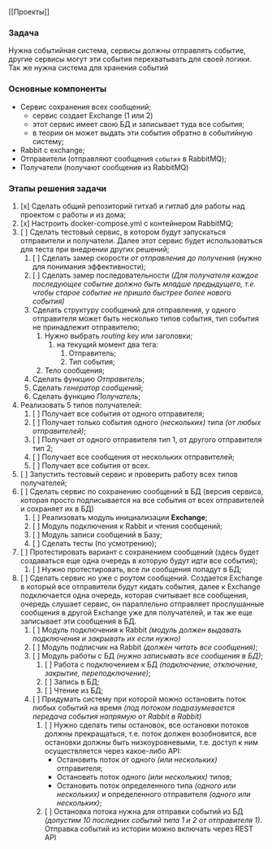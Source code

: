 [[Проекты]]

### Задача
Нужна событийная система, сервисы должны отправлять событие, другие сервисы могут эти события перехватывать для своей логики. Так же нужна система для хранения событий

### Основные компоненты
- Сервис сохранения всех сообщений;
	- сервис создает Exchange (1 или 2)
	- этот сервис имеет свою БД и записывает туда все события;
	- в теории он может выдать эти события обратно в событийную систему;
- Rabbit c exchange;
- Отправители (отправляют сообщения `события` в RabbitMQ);
- Получатели (получают сообщения из RabbitMQ)

### Этапы решения задачи
1. [x] Сделать общий репозиторий гитхаб и гитлаб для работы над проектом с работы и из дома;
2. [x] Настроить docker-compose.yml с контейнером RabbitMQ;
3. [ ] Сделать тестовый сервис, в котором будут запускаться отправители и получатели. Далее этот сервис будет использоваться для теста при внедрении других решений;
	1. [ ] Сделать замер скорости _от отправления до получения_ (нужно для понимания эффективности);
	2. [ ] Сделать замер последовательности _(Для получателя каждое последующее событие должно быть младше предыдущего, т.е. чтобы старое событие не пришло быстрее более нового события)_
	3. Сделать структуру сообщений для отправления, у одного отправителя может быть несколько типов события, тип события не принадлежит отправителю;
		1. Нужно выбрать _routing key_ или заголовки;
			1. на текущий момент два тега:
				1. Отправитель;
				2. Тип события;
		2. Тело сообщения;
	4. Сделать функцию _Отправитель_;
	5. Сделать _генератор сообщений_;
	6. Сделать функцию _Получатель_;
4. Реализовать 5 типов получателей:
	1. [ ] Получает все события от одного отправителя;
	2. [ ] Получает только события одного _(нескольких)_ типа _(от любых отправителей)_;
	3. [ ] Получает от одного отправителя тип 1, от другого отправителя тип 2;
	4. [ ] Получает все сообщения от нескольких отправителей;
	5. [ ] Получает все события от всех.
5. [ ] Запустить тестовый сервис и проверить работу всех типов получателей;
6. [ ] Сделать сервис по сохранению сообщений в БД (версия сервиса, которая просто подписывается на все события от всех отправителей и сохраняет их в БД)
	1. [ ] Реализовать модуль инициализации __Exchange__;
	2. [ ] Модуль подключения к Rabbit и чтения сообщений;
	3. [ ] Модуль записи сообщений в Базу;
	4. [ ] Сделать тесты (по усмотрению);
7. [ ] Протестировать вариант с сохранением сообщений (здесь будет создаваться еще одна очередь в которую будут идти все события);
	1. [ ] Нужно протестировать, все ли сообщения попадут в БД;
8. [ ] Сделать сервис но уже с роутом сообщений. Создается Exchange в который все отправители будут кидать события, далее к Exchange подключается одна очередь, которая считывает все сообщения, очередь слушает сервис, он параллельно отправляет прослушанные сообщения в другой Exchange уже для получателей, и так же еще записывает эти сообщения в БД.
	1. [ ] Модуль подключения к Rabbit _(модуль должен выдавать подключения и закрывать их если нужно)_
	2. [ ] Модуль подписчик на Rabbit _(должен читать все сообщения)_;
	3. [ ] Модуль работы с БД _(нужно записывать все сообщения в БД)_;
		1. [ ] Работа с подключением к БД _(подключение, отключение, закрытие, переподключение)_;
		2. [ ] Запись в БД;
		3. [ ] Чтение из БД;
	4. [ ] Придумать систему при которой можно остановить поток любых событий на время _(под потоком подразумевается передача события напрямую от Rabbit в Rabbit)_
		1. [ ] Нужно сделать типы остановок, все остановки потоков должны прекращаться, т.е. поток должен возобновится, все остановки должны быть низкоуровневыми, т.е. доступ к ним осуществляется через какое-либо API:
			- Остановить поток от одного _(или нескольких)_ отправителя;
			- Остановить поток одного _(или нескольких)_ типов;
			- Остановить поток определенного типа _(одного или нескольких)_ и определенного отправителя _(одного или нескольких)_;
		2. [ ] Остановка потока нужна для  отправки событий из БД _(допустим 10 последних событий типа 1 и 2 от отправителя 1)_. Отправка событий из истории можно включать через REST API